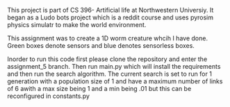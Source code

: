 This project is part of CS 396- Artificial life at Northwestern Universiy. It began as a Ludo bots project which is a reddit course and uses pyrosim physics simulatr to make the world environment. 

This assignment was to create a 1D worm creature whcih I have done. Green boxes denote sensors and blue denotes sensorless boxes. 


Inorder to run this code first please clone the repository and enter the assignment_5 branch. Then run main.py which will install the requirements and then run the search algorithm. The current search is set to run for 1 generation with a population size of 1 and have a maximum number of links of 6 awith a max size being 1 and a min being .01 but this can be reconfigured in constants.py

